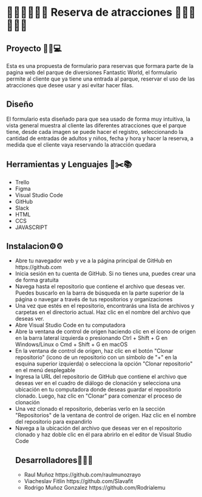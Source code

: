 <h1> 🎢🎡🎪🎢🎡🎪 Reserva de atracciones 🎢🎡🎪🎢🎡🎪 </h1> 

## Proyecto 🧑‍💻💻

Esta es una propuesta de formulario para reservas que formara parte de la pagina web del parque de diversiones 
Fantastic World, el formulario permite al cliente que ya tiene una entrada al parque, reservar el uso de las atracciones que desee usar
y asi evitar hacer filas.
## Diseño
El formulario esta diseñado para que sea usado de forma muy intuitiva, la vista general muestra al cliente las diferentes atracciones que el parque tiene, desde cada imagen se puede hacer el registro, seleccionando la cantidad de entradas de adultos y niños, fecha y hora y hacer la reserva, a medida que el cliente vaya reservando la atracción quedara  

## Herramientas y Lenguajes 🔧✂️📚
<ul>
<li> Trello </li>
<li> Figma </li>
<li> Visual Studio Code</li> 
<li> GitHub</li>
<li> Slack</li>
<li> HTML</li>
<li> CCS</li>
<li> JAVASCRIPT </li>
</ul>

## Instalacion⚙️⚙️
<ul>
  <li> Abre tu navegador web y ve a la página principal de GitHub en https://github.com </li>
   <li> Inicia sesión en tu cuenta de GitHub. Si no tienes una, puedes crear una de forma gratuita </li>
   <li> Navega hasta el repositorio que contiene el archivo que deseas ver. Puedes buscarlo en la barra de búsqueda en la parte superior de la página o navegar a través de tus repositorios y organizaciones </li>
   <li>Una vez que estés en el repositorio, encontrarás una lista de archivos y carpetas en el directorio actual. Haz clic en el nombre del archivo que deseas ver.</li>
   <li>Abre Visual Studio Code en tu computadora</li>
   <li>Abre la ventana de control de origen haciendo clic en el ícono de origen en la barra lateral izquierda o presionando Ctrl + Shift + G en Windows/Linux o Cmd + Shift + G en macOS</li>

<li>En la ventana de control de origen, haz clic en el botón "Clonar repositorio" (icono de un repositorio con un símbolo de "+" en la esquina superior izquierda) o selecciona la opción "Clonar repositorio" en el menú desplegable</li>

<li>Ingresa la URL del repositorio de GitHub que contiene el archivo que deseas ver en el cuadro de diálogo de clonación y selecciona una ubicación en tu computadora donde deseas guardar el repositorio clonado. Luego, haz clic en "Clonar" para comenzar el proceso de clonación</li>

<li>Una vez clonado el repositorio, deberías verlo en la sección "Repositorios" de la ventana de control de origen. Haz clic en el nombre del repositorio para expandirlo</li>

<li>Navega a la ubicación del archivo que deseas ver en el repositorio clonado y haz doble clic en él para abrirlo en el editor de Visual Studio Code</li>
  
## Desarrolladores👤👤👤
<ul>
  <li>Raul Muñoz https://github.com/raulmunozrayo </li>
  <li>Viacheslav Fitlin https://github.com/Slavafit </li>
  <li>Rodrigo Muñoz Gonzalez https://github.com/Rodrialemu </li>
  

